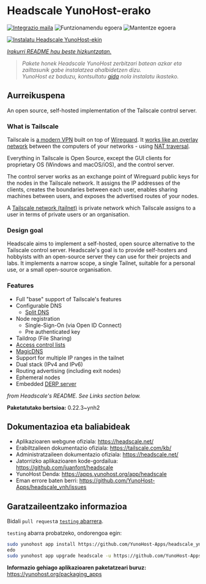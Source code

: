 <!--
Ohart ongi: README hau automatikoki sortu da <https://github.com/YunoHost/apps/tree/master/tools/readme_generator>ri esker
EZ editatu eskuz.
-->

# Headscale YunoHost-erako

[![Integrazio maila](https://dash.yunohost.org/integration/headscale.svg)](https://ci-apps.yunohost.org/ci/apps/headscale/) ![Funtzionamendu egoera](https://ci-apps.yunohost.org/ci/badges/headscale.status.svg) ![Mantentze egoera](https://ci-apps.yunohost.org/ci/badges/headscale.maintain.svg)

[![Instalatu Headscale YunoHost-ekin](https://install-app.yunohost.org/install-with-yunohost.svg)](https://install-app.yunohost.org/?app=headscale)

*[Irakurri README hau beste hizkuntzatan.](./ALL_README.md)*

> *Pakete honek Headscale YunoHost zerbitzari batean azkar eta zailtasunik gabe instalatzea ahalbidetzen dizu.*  
> *YunoHost ez baduzu, kontsultatu [gida](https://yunohost.org/install) nola instalatu ikasteko.*

## Aurreikuspena

An open source, self-hosted implementation of the Tailscale control server.

### What is Tailscale

Tailscale is [a modern VPN](https://tailscale.com/) built on top of
[Wireguard](https://www.wireguard.com/).
It [works like an overlay network](https://tailscale.com/blog/how-tailscale-works/)
between the computers of your networks - using
[NAT traversal](https://tailscale.com/blog/how-nat-traversal-works/).

Everything in Tailscale is Open Source, except the GUI clients for proprietary OS
(Windows and macOS/iOS), and the control server.

The control server works as an exchange point of Wireguard public keys for the
nodes in the Tailscale network. It assigns the IP addresses of the clients,
creates the boundaries between each user, enables sharing machines between users,
and exposes the advertised routes of your nodes.

A [Tailscale network (tailnet)](https://tailscale.com/kb/1136/tailnet/) is private
network which Tailscale assigns to a user in terms of private users or an
organisation.

### Design goal

Headscale aims to implement a self-hosted, open source alternative to the Tailscale
control server.
Headscale's goal is to provide self-hosters and hobbyists with an open-source
server they can use for their projects and labs.
It implements a narrow scope, a single Tailnet, suitable for a personal use, or a small
open-source organisation.

### Features


- Full "base" support of Tailscale's features
- Configurable DNS
  - [Split DNS](https://tailscale.com/kb/1054/dns/#using-dns-settings-in-the-admin-console)
- Node registration
  - Single-Sign-On (via Open ID Connect)
  - Pre authenticated key
- Taildrop (File Sharing)
- [Access control lists](https://tailscale.com/kb/1018/acls/)
- [MagicDNS](https://tailscale.com/kb/1081/magicdns)
- Support for multiple IP ranges in the tailnet
- Dual stack (IPv4 and IPv6)
- Routing advertising (including exit nodes)
- Ephemeral nodes
- Embedded [DERP server](https://tailscale.com/blog/how-tailscale-works/#encrypted-tcp-relays-derp)

*from Headscale's README. See Links section below.*


**Paketatutako bertsioa:** 0.22.3~ynh2
## Dokumentazioa eta baliabideak

- Aplikazioaren webgune ofiziala: <https://headscale.net/>
- Erabiltzaileen dokumentazio ofiziala: <https://tailscale.com/kb/>
- Administratzaileen dokumentazio ofiziala: <https://headscale.net/>
- Jatorrizko aplikazioaren kode-gordailua: <https://github.com/juanfont/headscale>
- YunoHost Denda: <https://apps.yunohost.org/app/headscale>
- Eman errore baten berri: <https://github.com/YunoHost-Apps/headscale_ynh/issues>

## Garatzaileentzako informazioa

Bidali `pull request`a [`testing` abarrera](https://github.com/YunoHost-Apps/headscale_ynh/tree/testing).

`testing` abarra probatzeko, ondorengoa egin:

```bash
sudo yunohost app install https://github.com/YunoHost-Apps/headscale_ynh/tree/testing --debug
edo
sudo yunohost app upgrade headscale -u https://github.com/YunoHost-Apps/headscale_ynh/tree/testing --debug
```

**Informazio gehiago aplikazioaren paketatzeari buruz:** <https://yunohost.org/packaging_apps>
